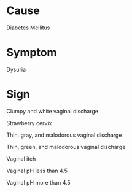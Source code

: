 # Cause

Diabetes Mellitus

# Symptom

Dysuria

# Sign

Clumpy and white vaginal discharge

Strawberry cervix

Thin, gray, and malodorous vaginal discharge

Thin, green, and malodorous vaginal discharge

Vaginal itch

Vaginal pH less than 4.5

Vaginal pH more than 4.5
